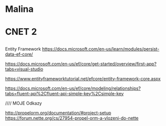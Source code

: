 # Malina

# CNET 2

##
Entity Framework
https://docs.microsoft.com/en-us/learn/modules/persist-data-ef-core/

https://docs.microsoft.com/en-us/ef/core/get-started/overview/first-app?tabs=visual-studio

https://www.entityframeworktutorial.net/efcore/entity-framework-core.aspx

https://docs.microsoft.com/en-us/ef/core/modeling/relationships?tabs=fluent-api%2Cfluent-api-simple-key%2Csimple-key





//// MOJE Odkazy

http://propelorm.org/documentation/#project-setup
https://forum.nette.org/cs/27954-propel-orm-a-vlozeni-do-nette